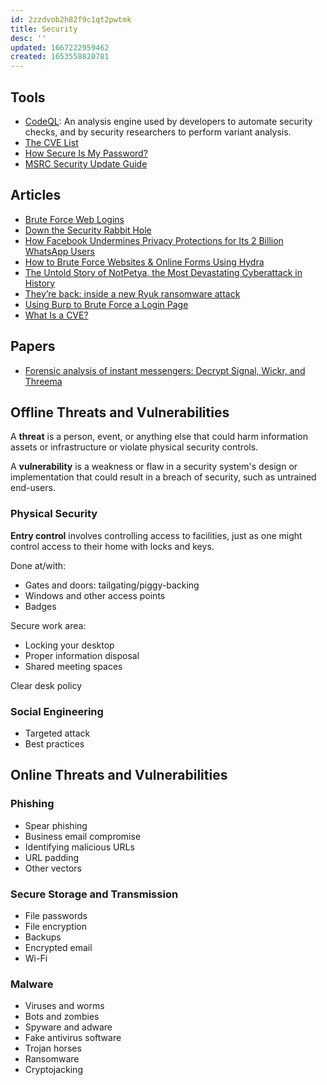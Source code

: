 ```yaml
---
id: 2zzdvob2h82f9c1qt2pwtmk
title: Security
desc: ''
updated: 1667222959462
created: 1653558820781
---
```


## Tools

- [CodeQL](https://codeql.github.com/): An analysis engine used by developers to automate security checks, and by security researchers to perform variant analysis.
- [The CVE List](https://www.cve.org/)
- [How Secure Is My Password?](https://www.security.org/how-secure-is-my-password/)
- [MSRC Security Update Guide](https://msrc.microsoft.com/update-guide/)

## Articles

- [Brute Force Web Logins](https://xstag0.medium.com/brute-force-web-logins-57c9e24a1c84)
- [Down the Security Rabbit Hole](https://medium.com/s/the-firewall/down-the-security-rabbit-hole-31327f47743d)
- [How Facebook Undermines Privacy Protections for Its 2 Billion WhatsApp Users](https://www.propublica.org/article/how-facebook-undermines-privacy-protections-for-its-2-billion-whatsapp-users)
- [How to Brute Force Websites & Online Forms Using Hydra](https://infinitelogins.com/2020/02/22/how-to-brute-force-websites-using-hydra/)
- [The Untold Story of NotPetya, the Most Devastating Cyberattack in History](https://www.wired.com/story/notpetya-cyberattack-ukraine-russia-code-crashed-the-world/)
- [They’re back: inside a new Ryuk ransomware attack](https://news.sophos.com/en-us/2020/10/14/inside-a-new-ryuk-ransomware-attack/)
- [Using Burp to Brute Force a Login Page](https://portswigger.net/support/using-burp-to-brute-force-a-login-page)
- [What Is a CVE?](https://www.redhat.com/en/topics/security/what-is-cve)

## Papers

- [Forensic analysis of instant messengers: Decrypt Signal, Wickr, and Threema](https://www.sciencedirect.com/science/article/pii/S2666281722000166)

## Offline Threats and Vulnerabilities

A **threat** is a person, event, or anything else that could harm information assets or infrastructure or violate physical security controls.

A **vulnerability** is a weakness or flaw in a security system's design or implementation that could result in a breach of security, such as untrained end-users.

### Physical Security

**Entry control** involves controlling access to facilities, just as one might control access to their home with locks and keys.

Done at/with:

- Gates and doors: tailgating/piggy-backing
- Windows and other access points
- Badges

Secure work area:

- Locking your desktop
- Proper information disposal
- Shared meeting spaces

Clear desk policy

### Social Engineering

- Targeted attack
- Best practices

## Online Threats and Vulnerabilities

### Phishing

- Spear phishing
- Business email compromise
- Identifying malicious URLs
- URL padding
- Other vectors

### Secure Storage and Transmission

- File passwords
- File encryption
- Backups
- Encrypted email
- Wi-Fi

### Malware

- Viruses and worms
- Bots and zombies
- Spyware and adware
- Fake antivirus software
- Trojan horses
- Ransomware
- Cryptojacking

